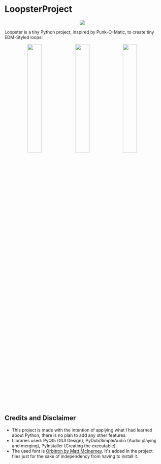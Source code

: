 # **LoopsterProject**
<p align = "center">
<a href="https://github.com/NexusrexGames/LoopsterProject/releases/latest"><img src="https://img.shields.io/github/downloads/NexusrexGames/LoopsterProject/total?style=for-the-badge"></a>
</p>

Loopster is a tiny Python project, inspired by Punk-O-Matic, to create tiny EDM-Styled loops!

<p align = "center">
<img src = "https://media.discordapp.net/attachments/941016468689133608/941018539500912690/unknown.png" style="width: 30%"> <img src = "https://cdn.discordapp.com/attachments/941016468689133608/941018611173195856/unknown.png" style="width: 30%"> <img src = "https://cdn.discordapp.com/attachments/941016468689133608/941018719990210560/unknown.png" style="width: 30%">
</p>

## **Credits and Disclaimer**

- This project is made with the intention of applying what I had learned about Python, there is no plan to add any other features.
- Libraries used: PyQt5 (GUI Design), PyDub/SimpleAudio (Audio playing and merging), PyInstaller (Creating the executable).
- The used font is <a href = "https://fonts.google.com/specimen/Orbitron">Orbitron by Matt McInerney</a>. It's added in the project files just for the sake of independency from having to install it.
